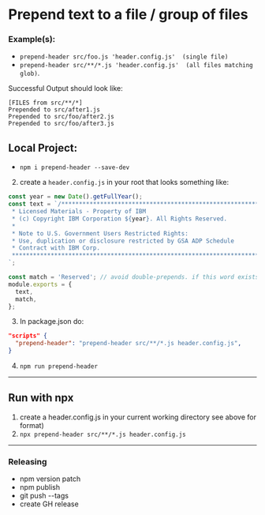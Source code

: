 # Prepend text to a file / group of files
###  Example(s):
  - `prepend-header src/foo.js 'header.config.js'  (single file)`
  - `prepend-header src/**/*.js 'header.config.js'  (all files matching glob)`.

Successful Output should look like:
```
[FILES from src/**/*]
Prepended to src/after1.js
Prepended to src/foo/after2.js
Prepended to src/foo/after3.js
```

## Local Project:

-  `npm i prepend-header --save-dev`

2. create a `header.config.js` in your root that looks something like:
```js
const year = new Date().getFullYear();
const text = `/*******************************************************************************
 * Licensed Materials - Property of IBM
 * (c) Copyright IBM Corporation ${year}. All Rights Reserved.
 *
 * Note to U.S. Government Users Restricted Rights:
 * Use, duplication or disclosure restricted by GSA ADP Schedule
 * Contract with IBM Corp.
 *******************************************************************************/
`;

const match = 'Reserved'; // avoid double-prepends. if this word exists in a file, that file gets skipped.
module.exports = {
  text,
  match,
};
```
3. In package.json do:
```json
"scripts" {
  "prepend-header": "prepend-header src/**/*.js header.config.js",
}
```
4. `npm run prepend-header`
----

## Run with npx
1. create a header.config.js in your current working directory see above for format)
2. `npx prepend-header src/**/*.js header.config.js`

---
### Releasing
- npm version patch
- npm publish
- git push --tags
- create GH release
